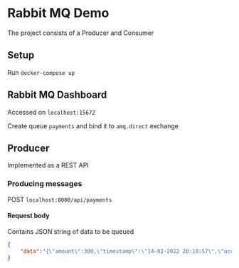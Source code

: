 # Rabbit MQ Demo

The project consists of a Producer and Consumer

## Setup

Run `docker-compose up`



## Rabbit MQ Dashboard

Accessed on `localhost:15672`


Create queue `payments` and bind it to `amq.direct` exchange

## Producer

Implemented as a REST API 

### Producing messages
POST `localhost:8000/api/payments`

#### Request body

Contains JSON string of data to be queued

```json
{
    "data":"{\"amount\":300,\"timestamp\":\"14-02-2022 20:10:57\",\"account_no\":39023093,\"user_no\":239391}"
}   
```


